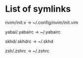 # List of symlinks

nvim/init.v -> ~/.config/nvim/init.vim

yabai/.yabairc -> ~/.yabairc

skhd/.skhdrc -> ~/.skhd

zsh/.zshrc -> ~/.zshrc
